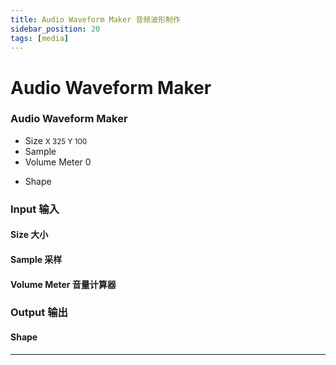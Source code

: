 ```yaml
---
title: Audio Waveform Maker 音频波形制作
sidebar_position: 20
tags: [media]
---
```


# Audio Waveform Maker



<div className="patch-container">
    <div className="patch processor">
        <h3>Audio Waveform Maker</h3>
        <ul className="inputs">
            <li>Size <small> X <span>325</span> Y <span>100</span></small></li>
            <li>Sample <span className="checkbox-off"></span></li>
            <li>Volume Meter <span>0</span></li>
        </ul>
        <ul className="outputs">
            <li>Shape</li>
        </ul>
    </div>
</div>

<div className="port-descriptions">
<div className="inputs">

### Input 输入

#### Size 大小

#### Sample 采样

#### Volume Meter 音量计算器

</div>
<div className="outputs">

### Output 输出

#### Shape

</div>
</div>


------
